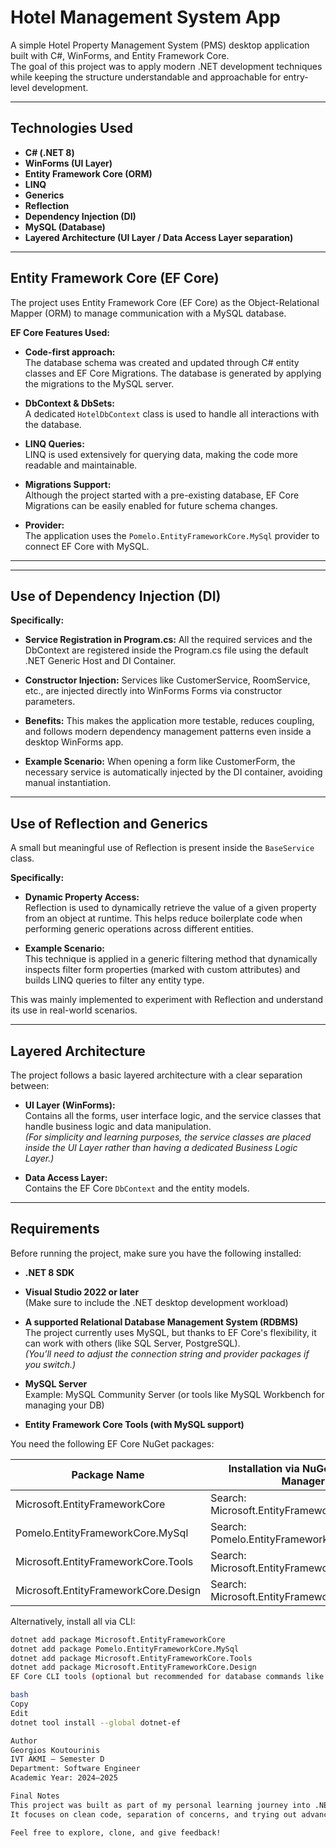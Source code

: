 # Hotel Management System App

A simple Hotel Property Management System (PMS) desktop application built with C#, WinForms, and Entity Framework Core.  
The goal of this project was to apply modern .NET development techniques while keeping the structure understandable and approachable for entry-level development.

---

## Technologies Used

- **C# (.NET 8)**
- **WinForms (UI Layer)**
- **Entity Framework Core (ORM)**
- **LINQ**
- **Generics**
- **Reflection**
- **Dependency Injection (DI)**
- **MySQL (Database)**
- **Layered Architecture (UI Layer / Data Access Layer separation)**


---

## Entity Framework Core (EF Core)

The project uses Entity Framework Core (EF Core) as the Object-Relational Mapper (ORM) to manage communication with a MySQL database.

**EF Core Features Used:**

- **Code-first approach:**  
  The database schema was created and updated through C# entity classes and EF Core Migrations. The database is generated by applying the migrations to the MySQL server.

- **DbContext & DbSets:**  
  A dedicated `HotelDbContext` class is used to handle all interactions with the database.

- **LINQ Queries:**  
  LINQ is used extensively for querying data, making the code more readable and maintainable.

- **Migrations Support:**  
  Although the project started with a pre-existing database, EF Core Migrations can be easily enabled for future schema changes.

- **Provider:**  
  The application uses the `Pomelo.EntityFrameworkCore.MySql` provider to connect EF Core with MySQL.

---

---

## Use of Dependency Injection (DI)

**Specifically:**

- **Service Registration in Program.cs:**
All the required services and the DbContext are registered inside the Program.cs file using the default .NET Generic Host and DI Container.

- **Constructor Injection:**
Services like CustomerService, RoomService, etc., are injected directly into WinForms Forms via constructor parameters.

- **Benefits:**
This makes the application more testable, reduces coupling, and follows modern dependency management patterns even inside a desktop WinForms app.

- **Example Scenario:**
When opening a form like CustomerForm, the necessary service is automatically injected by the DI container, avoiding manual instantiation.

---

## Use of Reflection and Generics

A small but meaningful use of Reflection is present inside the `BaseService` class.

**Specifically:**

- **Dynamic Property Access:**  
  Reflection is used to dynamically retrieve the value of a given property from an object at runtime. This helps reduce boilerplate code when performing generic operations across different entities.

- **Example Scenario:**  
  This technique is applied in a generic filtering method that dynamically inspects filter form properties (marked with custom attributes) and builds LINQ queries to filter any entity type.

This was mainly implemented to experiment with Reflection and understand its use in real-world scenarios.

---

## Layered Architecture

The project follows a basic layered architecture with a clear separation between:

- **UI Layer (WinForms):**  
  Contains all the forms, user interface logic, and the service classes that handle business logic and data manipulation.  
  *(For simplicity and learning purposes, the service classes are placed inside the UI Layer rather than having a dedicated Business Logic Layer.)*

- **Data Access Layer:**  
  Contains the EF Core `DbContext` and the entity models.

---

## Requirements

Before running the project, make sure you have the following installed:

- **.NET 8 SDK**

- **Visual Studio 2022 or later**  
  (Make sure to include the .NET desktop development workload)

- **A supported Relational Database Management System (RDBMS)**  
  The project currently uses MySQL, but thanks to EF Core's flexibility, it can work with others (like SQL Server, PostgreSQL).  
  *(You’ll need to adjust the connection string and provider packages if you switch.)*

- **MySQL Server**  
  Example: MySQL Community Server (or tools like MySQL Workbench for managing your DB)

- **Entity Framework Core Tools (with MySQL support)**

You need the following EF Core NuGet packages:

| Package Name                      | Installation via NuGet Package Manager          | Installation via CLI                           |
|----------------------------------|------------------------------------------------|-----------------------------------------------|
| Microsoft.EntityFrameworkCore     | Search: Microsoft.EntityFrameworkCore           | `dotnet add package Microsoft.EntityFrameworkCore`     |
| Pomelo.EntityFrameworkCore.MySql  | Search: Pomelo.EntityFrameworkCore.MySql        | `dotnet add package Pomelo.EntityFrameworkCore.MySql`  |
| Microsoft.EntityFrameworkCore.Tools| Search: Microsoft.EntityFrameworkCore.Tools    | `dotnet add package Microsoft.EntityFrameworkCore.Tools` |
| Microsoft.EntityFrameworkCore.Design| Search: Microsoft.EntityFrameworkCore.Design  | `dotnet add package Microsoft.EntityFrameworkCore.Design` |

Alternatively, install all via CLI:

```bash
dotnet add package Microsoft.EntityFrameworkCore
dotnet add package Pomelo.EntityFrameworkCore.MySql
dotnet add package Microsoft.EntityFrameworkCore.Tools
dotnet add package Microsoft.EntityFrameworkCore.Design
EF Core CLI tools (optional but recommended for database commands like migrations):

bash
Copy
Edit
dotnet tool install --global dotnet-ef

Author
Georgios Koutourinis
IVT AKMI – Semester D
Department: Software Engineer
Academic Year: 2024–2025

Final Notes
This project was built as part of my personal learning journey into .NET development, desktop app design, and database-driven applications.
It focuses on clean code, separation of concerns, and trying out advanced features like EF Core, LINQ, and Reflection, even at an entry level.

Feel free to explore, clone, and give feedback!
